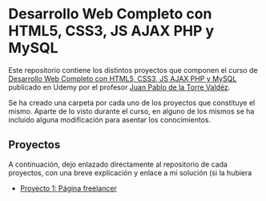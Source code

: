 # Desarrollo Web Completo con HTML5, CSS3, JS AJAX PHP y MySQL

Este repositorio contiene los distintos proyectos que componen el curso de [Desarrollo Web Completo con HTML5, CSS3, JS AJAX PHP y MySQL](https://www.udemy.com/course/desarrollo-web-completo-con-html5-css3-js-php-y-mysql) publicado en Udemy por el profesor [Juan Pablo de la Torre Valdéz](https://codigoconjuan.com).

Se ha creado una carpeta por cada uno de los proyectos que constituye el mismo. Aparte de lo visto durante el curso, en alguno de los mismos se ha incluido alguna modificación para asentar los conocimientos.

## Proyectos

A continuación, dejo enlazado directamente al repositorio de cada proyectos, con una breve explicación y enlace a mi solución (si la hubiera

- [Proyecto 1: Página freelancer](https://github.com/miguelex/DWC/tree/main/freelancer)
